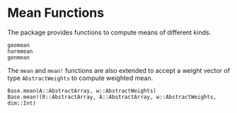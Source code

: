 # Mean Functions

The package provides functions to compute means of different kinds.

```@docs
geomean
harmmean
genmean
```

The `mean` and `mean!` functions are also extended to accept a weight vector of type
`AbstractWeights` to compute weighted mean.

```@docs
Base.mean(A::AbstractArray, w::AbstractWeights)
Base.mean!(R::AbstractArray, A::AbstractArray, w::AbstractWeights, dim::Int)
```
